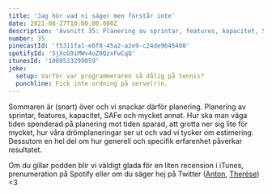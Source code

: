 ```yaml
---
title: 'Jag hör vad ni säger men förstår inte'
date: 2021-08-27T10:00:00.000Z
description: 'Avsnitt 35: Planering av sprintar, features, kapacitet, SAFe; att grotta ner sig lite för mycket, hur våra drömplaneringar ser ut och vad vi tycker om estimering.'
number: 35
pinecastId: 'f5311fa1-e6f8-45a2-a2e9-c24de9645400'
spotifyId: '5jXcG9iMWv4oZ0QzxFwCqQ'
itunesId: '1000533299059'
joke:
  setup: Varför var programmeraren så dålig på tennis?
  punchline: Fick inte ordning på serve(r)n.
---
```


Sommaren är (snart) över och vi snackar därför planering. Planering av sprintar, features, kapacitet, SAFe och mycket annat. Hur ska man väga tiden spenderad på planering mot tiden sparad, att grotta ner sig lite för mycket, hur våra drömplaneringar ser ut och vad vi tycker om estimering. Dessutom en hel del om hur generell och specifik erfarenhet påverkar resultatet.

Om du gillar podden blir vi väldigt glada för en liten recension i iTunes, prenumeration på Spotify eller om du säger hej på Twitter ([Anton](https://twitter.com/Awnton), [Therése](https://twitter.com/tkomstadius)) <3
